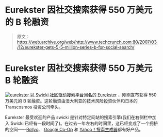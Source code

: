 # Eurekster 因社交搜索获得 550 万美元的 B 轮融资

> 原文：<https://web.archive.org/web/http://www.techcrunch.com:80/2007/03/12/eurekster-gets-5-5-million-series-b-for-social-search/>

# Eurekster 因社交搜索获得 550 万美元 B 轮融资

[![eurekster](img/f576fb52a213e389f3c6df7a47009a33.png) ](https://web.archive.org/web/20220117002623/http://eurekster.com/) [以 Swicki 社区驱动搜索平台闻名的 Eurekster](https://web.archive.org/web/20220117002623/http://www.eurekster.com/) ，刚刚宣布获得 550 万美元的 B 轮融资。这轮融资由澳大利亚的技术风险投资伙伴和日本的 Transcosmos 投资公司牵头。

Eurekster 最受欢迎的产品 swicki 是针对特定网站的搜索引擎(我们在右侧栏中加入 Swicki 已经有一段时间了)。在过去一年左右的时间里，这已经变成了一个拥挤的空间——[Rollyo](https://web.archive.org/web/20220117002623/http://www.beta.techcrunch.com/2006/08/03/rollyo-adds-a-ton-of-features/)、 [Google Co-Op](https://web.archive.org/web/20220117002623/http://www.beta.techcrunch.com/2006/10/23/google-custom-search-tomorrow/) 和 [Yahoo！搜索生成器](https://web.archive.org/web/20220117002623/http://www.beta.techcrunch.com/2006/08/07/yahoo-launches-personalized-search/)都有好产品。